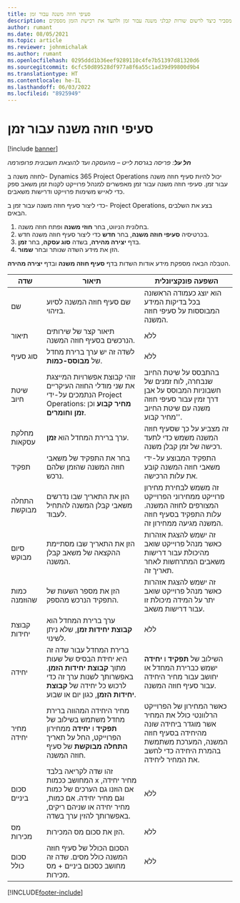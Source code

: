 ```yaml
---
title: סעיפי חוזה משנה עבור זמן
description: מאמר זה מסביר כיצד לרשום שורות קבלני משנה עבור זמן ולתעד את רכישת הזמן מספקים.
author: rumant
ms.date: 08/05/2021
ms.topic: article
ms.reviewer: johnmichalak
ms.author: rumant
ms.openlocfilehash: 0295ddd1b36eef9289110c4fe7b51397d81320d6
ms.sourcegitcommit: 6cfc50d89528df977a8f6a55c1ad39d99800d9b4
ms.translationtype: HT
ms.contentlocale: he-IL
ms.lasthandoff: 06/03/2022
ms.locfileid: "8925949"
---
```

# <a name="subcontract-lines-for-time"></a>סעיפי חוזה משנה עבור זמן

[!include [banner](../../includes/dataverse-preview.md)]

_**חל על**: פריסה בגרסת לייט – מהעסקה ועד להוצאת חשבונית פרופורמה_

לחוזה משנה ב- Dynamics 365 Project Operations יכול להיות סעיף חוזה משנה עבור זמן. סעיפי חוזה משנה עבור זמן מאפשרים למנהל פרוייקט לקנות זמן משאב ספק כדי לאייש משימות פרוייקט ודרישות משאבים.

כדי ליצור סעיף חוזה משנה עבור זמן ב- Project Operations, בצע את השלבים הבאים.

1. בחלונית הניווט, בחר **חוזי משנה** ופתח חוזה משנה.
2. בכרטיסיה **סעיפי חוזה משנה**, בחר **חדש** כדי ליצור סעיף חוזה משנה חדש.
3. בדף **יצירה מהירה**, בשדה **סוג עסקה**, בחר **זמן**.
4. הזן את מידע השדה שנותר ובחר **שמור**.

  הטבלה הבאה מספקת מידע אודות השדות בדף **סעיף חוזה משנה** ובדף **יצירה מהירה**.

| **שדה** | **תיאור** | **השפעה פונקציונלית** |
| --- | --- | --- |
| שם | שם סעיף חוזה המשנה לסיוע בזיהוי. | הוא יוצג כעמודה הראשונה בכל בדיקות המידע המבוססות על סעיפי חוזה המשנה. |
| תיאור | תיאור קצר של שירותים הנרכשים בסעיף חוזה המשנה. |ללא |
| סוג סעיף |   לשדה זה יש ערך ברירת מחדל של **מבוסס-כמות**.| ללא |
| שיטת חיוב | זוהי קבוצת אפשרויות המייצגת את שני מודלי החוזה העיקריים הנתמכים על-ידי Project Operations: **מחיר קבוע** וכן **זמן וחומרים**. | בהתבסס על שיטת החיוב שנבחרה, לוח זמנים של חשבוניות המבוסס על אבן דרך זמין עבור סעיפי חוזה משנה עם שיטת החיוב 'מחיר קבוע'. |
| מחלקת עסקאות | ערך ברירת המחדל הוא **זמן**. | זה מצביע על כך שסעיף חוזה המשנה משמש כדי לתעד רכישה של זמן קבלן משנה. |
| תפקיד | בחר את התפקיד של משאבי חוזה המשנה שהזמן שלהם נרכש. | התפקיד המבוצע על-ידי משאבי חוזה המשנה קובע את עלות הרכישה. |
| התחלה מבוקשת | הזן את התאריך שבו נדרשים משאבי קבלן המשנה להתחיל לעבוד. | זה משמש לבחירת מחירון פרוייקט ממחירוני הפרוייקט המצורפים לחוזה המשנה. עלות התפקיד בסעיף חוזה המשנה מגיעה ממחירון זה. |
| סיום מבוקש | הזן את התאריך שבו מסתיימת ההקצאה של משאב קבלן המשנה. | זה ישמש להצגת אזהרות כאשר מנהל פרוייקט שואב מהיכולת עבור דרישות משאבים המתרחשות לאחר תאריך זה. |
| כמות שהוזמנה | הזן את מספר השעות של התפקיד הנרכש מהספק. | זה ישמש להצגת אזהרות כאשר מנהל פרוייקט שואב יתר על המידה מיכולת זו עבור דרישות משאב. |
| קבוצת יחידות | ערך ברירת המחדל הוא **קבוצת יחידות זמן**, שלא ניתן לשינוי. | ללא|
| יחידה | ברירת המחדל עבור שדה זה היא יחידת הבסיס של שעות מתוך **קבוצת יחידות הזמן**. באפשרותך לשנות ערך זה כדי לרכוש כל יחידה של **קבוצת יחידות הזמן**, כגון יום או שבוע. | השילוב של **תפקיד** ו **יחידה** ישמש כברירת המחדל או יחושב עבור מחיר היחידה עבור סעיף חוזה המשנה. |
| מחיר יחידה | מחיר היחידה המהווה ברירת מחדל משתמש בשילוב של **תפקיד** ו **יחידה** ממחירון הפרוייקט, החל על תאריך **התחלה מבוקשת** של סעיף חוזה המשנה. | כאשר המחירון של הפרוייקט הרלוונטי כולל את המחיר אשר מוגדר ביחידה שונה מהיחידה בסעיף חוזה המשנה, המערכת משתמשת בהמרת היחידה כדי לחשב את המחיר ליחידה. |
| סכום ביניים |    זהו שדה לקריאה בלבד המחושב ככמות x מחיר יחידה, אם הוזנו גם הערכים של כמות וגם מחיר יחידה. אם כמות, מחיר יחידה או שניהם ריקים, באפשרותך להזין ערך בשדה. | ללא|
| מס מכירות |   הזן את סכום מס המכירות. |ללא |
| סכום כולל | הסכום הכולל של סעיף חוזה המשנה כולל מסים. שדה זה מחושב כסכום ביניים + מס מכירות.|ללא |

[!INCLUDE[footer-include](../../includes/footer-banner.md)]
